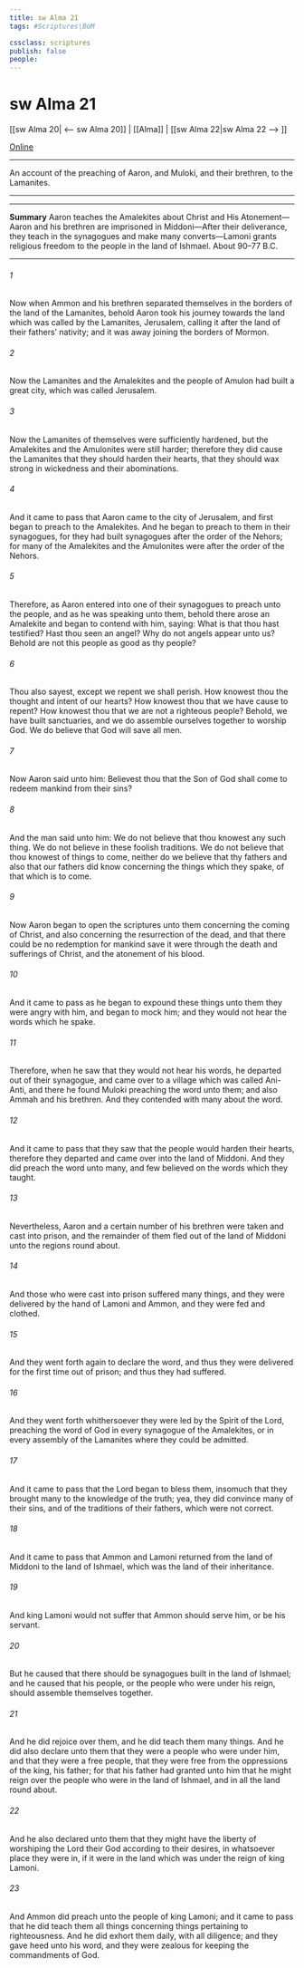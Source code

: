 ```yaml
---
title: sw Alma 21
tags: #Scriptures\BoM

cssclass: scriptures
publish: false
people:
---
```


# sw Alma 21
[[sw Alma 20| <-- sw Alma 20]] | [[Alma]] | [[sw Alma 22|sw Alma 22 --> ]]

[Online](https://churchofjesuschrist.org/study/scriptures/bofm/alma/21?lang=eng)

---
An account of the preaching of Aaron, and Muloki, and their brethren, to the Lamanites.

---

---
__Summary__
Aaron teaches the Amalekites about Christ and His Atonement—Aaron and his brethren are imprisoned in Middoni—After their deliverance, they teach in the synagogues and make many converts—Lamoni grants religious freedom to the people in the land of Ishmael. About 90–77 B.C.

---
###### 1 
Now when Ammon and his brethren separated themselves in the borders of the land of the Lamanites, behold Aaron took his journey towards the land which was called by the Lamanites, Jerusalem, calling it after the land of their fathers’ nativity; and it was away joining the borders of Mormon.

###### 2 
Now the Lamanites and the Amalekites and the people of Amulon had built a great city, which was called Jerusalem.

###### 3 
Now the Lamanites of themselves were sufficiently hardened, but the Amalekites and the Amulonites were still harder; therefore they did cause the Lamanites that they should harden their hearts, that they should wax strong in wickedness and their abominations.

###### 4 
And it came to pass that Aaron came to the city of Jerusalem, and first began to preach to the Amalekites. And he began to preach to them in their synagogues, for they had built synagogues after the order of the Nehors; for many of the Amalekites and the Amulonites were after the order of the Nehors.

###### 5 
Therefore, as Aaron entered into one of their synagogues to preach unto the people, and as he was speaking unto them, behold there arose an Amalekite and began to contend with him, saying: What is that thou hast testified? Hast thou seen an angel? Why do not angels appear unto us? Behold are not this people as good as thy people?

###### 6 
Thou also sayest, except we repent we shall perish. How knowest thou the thought and intent of our hearts? How knowest thou that we have cause to repent? How knowest thou that we are not a righteous people? Behold, we have built sanctuaries, and we do assemble ourselves together to worship God. We do believe that God will save all men.

###### 7 
Now Aaron said unto him: Believest thou that the Son of God shall come to redeem mankind from their sins?

###### 8 
And the man said unto him: We do not believe that thou knowest any such thing. We do not believe in these foolish traditions. We do not believe that thou knowest of things to come, neither do we believe that thy fathers and also that our fathers did know concerning the things which they spake, of that which is to come.

###### 9 
Now Aaron began to open the scriptures unto them concerning the coming of Christ, and also concerning the resurrection of the dead, and that there could be no redemption for mankind save it were through the death and sufferings of Christ, and the atonement of his blood.

###### 10 
And it came to pass as he began to expound these things unto them they were angry with him, and began to mock him; and they would not hear the words which he spake.

###### 11 
Therefore, when he saw that they would not hear his words, he departed out of their synagogue, and came over to a village which was called Ani-Anti, and there he found Muloki preaching the word unto them; and also Ammah and his brethren. And they contended with many about the word.

###### 12 
And it came to pass that they saw that the people would harden their hearts, therefore they departed and came over into the land of Middoni. And they did preach the word unto many, and few believed on the words which they taught.

###### 13 
Nevertheless, Aaron and a certain number of his brethren were taken and cast into prison, and the remainder of them fled out of the land of Middoni unto the regions round about.

###### 14 
And those who were cast into prison suffered many things, and they were delivered by the hand of Lamoni and Ammon, and they were fed and clothed.

###### 15 
And they went forth again to declare the word, and thus they were delivered for the first time out of prison; and thus they had suffered.

###### 16 
And they went forth whithersoever they were led by the Spirit of the Lord, preaching the word of God in every synagogue of the Amalekites, or in every assembly of the Lamanites where they could be admitted.

###### 17 
And it came to pass that the Lord began to bless them, insomuch that they brought many to the knowledge of the truth; yea, they did convince many of their sins, and of the traditions of their fathers, which were not correct.

###### 18 
And it came to pass that Ammon and Lamoni returned from the land of Middoni to the land of Ishmael, which was the land of their inheritance.

###### 19 
And king Lamoni would not suffer that Ammon should serve him, or be his servant.

###### 20 
But he caused that there should be synagogues built in the land of Ishmael; and he caused that his people, or the people who were under his reign, should assemble themselves together.

###### 21 
And he did rejoice over them, and he did teach them many things. And he did also declare unto them that they were a people who were under him, and that they were a free people, that they were free from the oppressions of the king, his father; for that his father had granted unto him that he might reign over the people who were in the land of Ishmael, and in all the land round about.

###### 22 
And he also declared unto them that they might have the liberty of worshiping the Lord their God according to their desires, in whatsoever place they were in, if it were in the land which was under the reign of king Lamoni.

###### 23 
And Ammon did preach unto the people of king Lamoni; and it came to pass that he did teach them all things concerning things pertaining to righteousness. And he did exhort them daily, with all diligence; and they gave heed unto his word, and they were zealous for keeping the commandments of God.


